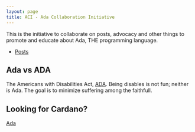 ```yaml
---
layout: page
title: ACI - Ada Collaboration Initiative
---
```


This is the initiative to collaborate on posts, advocacy and other
things to promote and educate about Ada, THE programming language.

- [Posts](/posts/)

Ada vs ADA
----
The Americans with Disabilities Act, [ADA](https://www.ada.gov).
Being disables is not fun; neither is Ada. The goal
is to minimize suffering among the faithfull.

Looking for Cardano?
----
[Ada](https://en.wikipedia.org/wiki/Cardano_(blockchain_platform))


